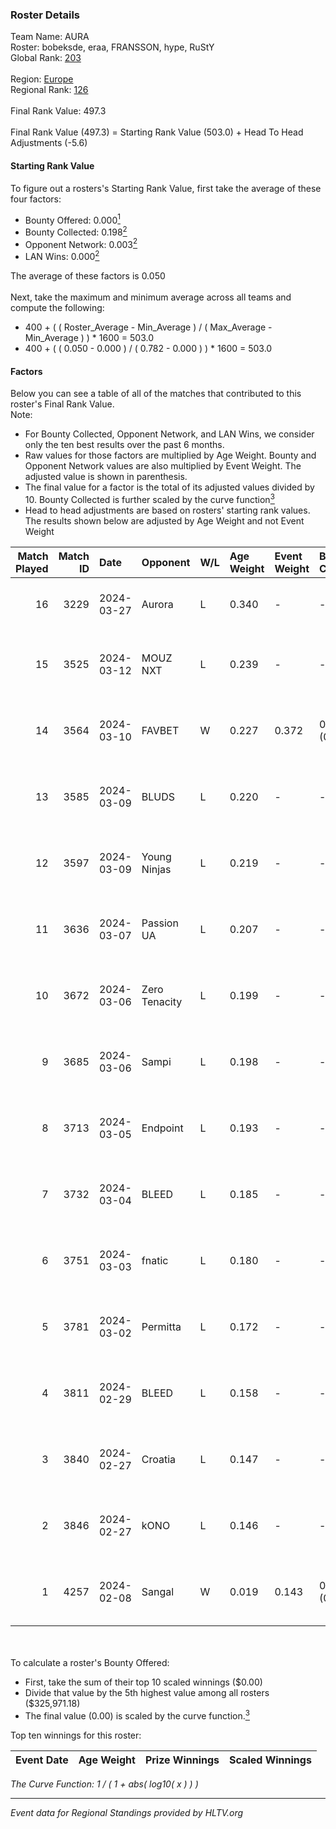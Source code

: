 ### Roster Details<br />
Team Name: AURA<br />
Roster: bobeksde, eraa, FRANSSON, hype, RuStY<br />
Global Rank: [203](../standings_global.md)<br />
<br />
Region: [Europe]( ../standings_europe.md)<br />
Regional Rank: [126]( ../standings_europe.md)<br />
<br />
Final Rank Value:  497.3<br />
<br />
Final Rank Value (497.3) = Starting Rank Value (503.0) + Head To Head Adjustments (-5.6)<br />

#### Starting Rank Value<br />
To figure out a rosters's Starting Rank Value, first take the average of these four factors:<br />
- Bounty Offered: 0.000[<sup>1</sup>](#table2)
- Bounty Collected: 0.198[<sup>2</sup>](#table1)
- Opponent Network: 0.003[<sup>2</sup>](#table1)
- LAN Wins: 0.000[<sup>2</sup>](#table1)

The average of these factors is 0.050<br />
<br />
Next, take the maximum and minimum average across all teams and compute the following:<br />
- 400 + ( ( Roster_Average - Min_Average ) / ( Max_Average - Min_Average ) ) * 1600 = 503.0
- 400 + ( ( 0.050 - 0.000 ) / ( 0.782 - 0.000 ) ) * 1600 = 503.0


#### Factors<br />
Below you can see a table of all of the matches that contributed to this roster's Final Rank Value.<br />
Note:<br />

- For Bounty Collected, Opponent Network, and LAN Wins, we consider only the ten best results over the past 6 months.
- Raw values for those factors are multiplied by Age Weight. Bounty and Opponent Network values are also multiplied by Event Weight. The adjusted value is shown in parenthesis.
- The final value for a factor is the total of its adjusted values divided by 10. Bounty Collected is further scaled by the curve function[<sup>3</sup>](#curveFunction)
- Head to head adjustments are based on rosters' starting rank values. The results shown below are adjusted by Age Weight and not Event Weight
<span id="table1"></span><br />


| Match Played | Match ID | Date       | Opponent      | W/L | Age Weight | Event Weight | Bounty Collected | Opponent Network | LAN Wins  | H2H Adj. | Roster                                 |
| -: | -: | :- | :- | :- | :- | :- | :- | :- | :- | -: | :- |
|           16 |     3229 | 2024-03-27 | Aurora        | L   | 0.340      | -            | -                | -                | -         |    -0.01 | bobeksde, eraa, FRANSSON, hype, RuStY  |
|           15 |     3525 | 2024-03-12 | MOUZ NXT      | L   | 0.239      | -            | -                | -                | -         |    -0.36 | bobeksde, eraa, Golden, Plopski, RuStY |
|           14 |     3564 | 2024-03-10 | FAVBET        | W   | 0.227      | 0.372        | 0.003 (0.000)    | 0.353 (0.030)    | 0 (0.000) |     5.80 | bobeksde, eraa, Golden, Plopski, RuStY |
|           13 |     3585 | 2024-03-09 | BLUDS         | L   | 0.220      | -            | -                | -                | -         |    -4.37 | bobeksde, eraa, Golden, Plopski, RuStY |
|           12 |     3597 | 2024-03-09 | Young Ninjas  | L   | 0.219      | -            | -                | -                | -         |    -1.27 | bobeksde, eraa, Golden, Plopski, RuStY |
|           11 |     3636 | 2024-03-07 | Passion UA    | L   | 0.207      | -            | -                | -                | -         |    -0.23 | bobeksde, eraa, Golden, Plopski, RuStY |
|           10 |     3672 | 2024-03-06 | Zero Tenacity | L   | 0.199      | -            | -                | -                | -         |    -0.21 | bobeksde, eraa, Golden, Plopski, RuStY |
|            9 |     3685 | 2024-03-06 | Sampi         | L   | 0.198      | -            | -                | -                | -         |    -0.64 | bobeksde, eraa, Golden, Plopski, RuStY |
|            8 |     3713 | 2024-03-05 | Endpoint      | L   | 0.193      | -            | -                | -                | -         |    -0.61 | bobeksde, eraa, Golden, Plopski, RuStY |
|            7 |     3732 | 2024-03-04 | BLEED         | L   | 0.185      | -            | -                | -                | -         |    -0.40 | bobeksde, eraa, Golden, Plopski, RuStY |
|            6 |     3751 | 2024-03-03 | fnatic        | L   | 0.180      | -            | -                | -                | -         |    -0.05 | bobeksde, eraa, Golden, Plopski, RuStY |
|            5 |     3781 | 2024-03-02 | Permitta      | L   | 0.172      | -            | -                | -                | -         |    -0.41 | bobeksde, eraa, Golden, Plopski, RuStY |
|            4 |     3811 | 2024-02-29 | BLEED         | L   | 0.158      | -            | -                | -                | -         |    -0.35 | bobeksde, eraa, Golden, Plopski, RuStY |
|            3 |     3840 | 2024-02-27 | Croatia       | L   | 0.147      | -            | -                | -                | -         |    -2.40 | bobeksde, eraa, Golden, Plopski, RuStY |
|            2 |     3846 | 2024-02-27 | kONO          | L   | 0.146      | -            | -                | -                | -         |    -0.71 | bobeksde, eraa, Golden, Plopski, RuStY |
|            1 |     4257 | 2024-02-08 | Sangal        | W   | 0.019      | 0.143        | 0.219 (0.001)    | 0.823 (0.002)    | 0 (0.000) |     0.60 | bobeksde, eraa, Golden, Plopski, RuStY |

<br />
<span id="table2"></span><br />
To calculate a roster's Bounty Offered:<br />

- First, take the sum of their top 10 scaled winnings ($0.00)
- Divide that value by the 5th highest value among all rosters ($325,971.18)
- The final value (0.00) is scaled by the curve function.[<sup>3</sup>](#curveFunction)

Top ten winnings for this roster:<br />

| Event Date | Age Weight | Prize Winnings | Scaled Winnings |
| :- | -: | :- | :- |


<span id="curveFunction"></span>_The Curve Function: 1 / ( 1 + abs( log10( x ) ) )_<br />

---
_Event data for Regional Standings provided by HLTV.org_<br />
